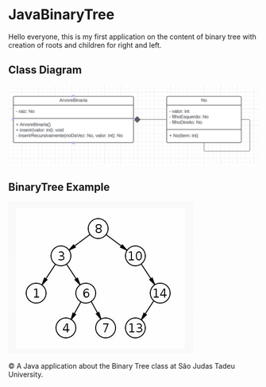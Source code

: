 # JavaBinaryTree
Hello everyone,
this is my first application on the content of binary tree with creation of roots and children for right and left.

## Class Diagram
<img src="documentation/images/diagramaDeClasses.png">

## BinaryTree Example
<img src="documentation/images/arvoreBinariaExemplo.png">

©️ A Java application about the Binary Tree class at São Judas Tadeu University.
